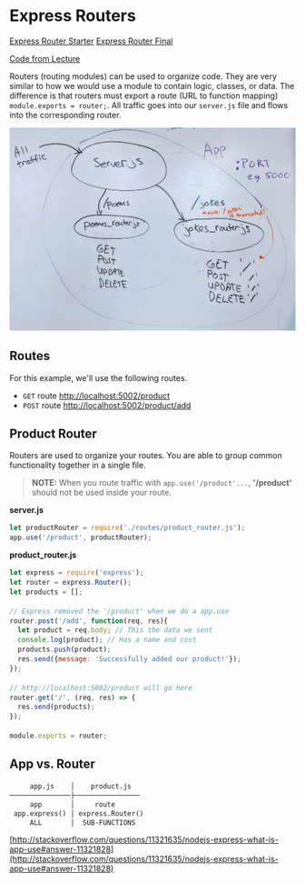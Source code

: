 # Express Routers

[Express Router Starter](https://github.com/PrimeAcademy/express-routers-starter)
[Express Router Final](https://github.com/PrimeAcademy/express-routers-final)

[Code from Lecture](https://github.com/PrimeAcademy/fomalhaut-express-router)

Routers (routing modules) can be used to organize code. They are very similar to how we would use a module to contain logic, classes, or data. The difference is that routers must export a route (URL to function mapping) `module.exports = router;`. All traffic goes into our `server.js` file and flows into the corresponding router.

![full stack](diagrams/router_conceptual.jpg)

## Routes

For this example, we'll use the following routes.

- `GET` route [http://localhost:5002/product](http://localhost:5002/product)
- `POST` route [http://localhost:5002/product/add](http://localhost:5002/product/add)

## Product Router

Routers are used to organize your routes. You are able to group common functionality together in a single file. 

> **NOTE:** When you route traffic with `app.use('/product'...`, **'/product'** should not be used inside your route.

**server.js**

```JavaScript
let productRouter = require('./routes/product_router.js');
app.use('/product', productRouter);
```

**product_router.js**

```JavaScript
let express = require('express');
let router = express.Router();
let products = [];

// Express removed the '/product' when we do a app.use
router.post('/add', function(req, res){
  let product = req.body; // This the data we sent
  console.log(product); // Has a name and cost
  products.push(product);
  res.send({message: 'Successfully added our product!'});
});

// http://localhost:5002/product will go here
router.get('/', (req, res) => {
  res.send(products);
});

module.exports = router;
```

## App vs. Router

```
     app.js    │    product.js    
───────────────├────────────────
     app       │     route
 app.express() │ express.Router()
     ALL       │  SUB-FUNCTIONS
```

[http://stackoverflow.com/questions/11321635/nodejs-express-what-is-app-use#answer-11321828](http://stackoverflow.com/questions/11321635/nodejs-express-what-is-app-use#answer-11321828)